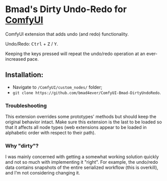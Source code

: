 # Bmad's Dirty Undo-Redo for [ComfyUI](https://github.com/comfyanonymous/ComfyUI)  

ComfyUI extension that adds undo (and redo) functionality.

Undo/Redo: <kbd>Ctrl</kbd> + <kbd>Z</kbd> / <kbd>Y</kbd>.

Keeping the keys pressed will repeat the undo/redo operation at an ever-increased pace.

## Installation:

- Navigate to `/ComfyUI/custom_nodes/` folder;
- `git clone https://github.com/bmad4ever/ComfyUI-Bmad-DirtyUndoRedo`.


### Troubleshooting

This extension overrides some prototypes' methods but should keep the original behavior intact.
Make sure this extension is the last to be loaded so that it affects all node types (web extensions appear to be loaded in alphabetic order with respect to their path). 


### Why "dirty"?

I was mainly concerned with getting a somewhat working solution quickly and not so much with implementing it "right". For example, the undo/redo data contains snapshots of the entire serialized workflow (this is overkill), and I'm not considering changing it.

